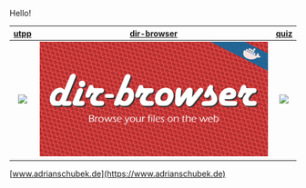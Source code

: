 
Hello!
<!-- - [Quiz](https://quiz.adriansoftware.de/) *Backend:* **Laravel**. *Frontend:* **Alpine.js** + **Bulma** (CSS).
  <details>
    <summary>Screenshots</summary>
  
    ![image](https://user-images.githubusercontent.com/19362349/201469744-77ede9af-245b-4a03-bfb4-b5c5e82ff8f1.png)
  
  </details> -->

[utpp](https://github.com/adrianschubek/utpp)|[dir-browser](https://github.com/adrianschubek/dir-browser)|[quiz](https://github.com/adrianschubek/quiz-laravel)
:---:|:---:|:---:
[![](https://github.com/adrianschubek/utpp/blob/main/utpp.png)](https://github.com/adrianschubek/utpp)     |   [![](https://github.com/adrianschubek/dir-browser/blob/main/dir-browser.png)](https://github.com/adrianschubek/dir-browser) | [![](https://user-images.githubusercontent.com/19362349/232262221-acf8e501-f645-4037-b874-a17c147d7fb2.png)](https://github.com/adrianschubek/quiz-laravel)


[www.adrianschubek.de](https://www.adrianschubek.de)
